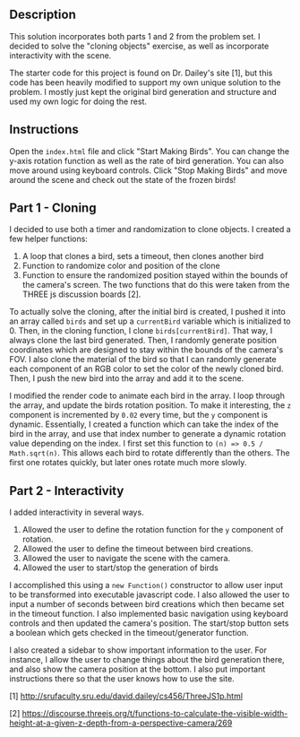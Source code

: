 ## Description
This solution incorporates both parts 1 and 2 from the problem set. I decided to solve the "cloning objects" exercise, as well as incorporate  interactivity with the scene.

The starter code for this project is found on Dr. Dailey's site [1], but this code has been heavily modified to support my own unique solution to the problem. I mostly just kept the original bird generation and structure and used my own logic for doing the rest.

## Instructions
Open the `index.html` file and click "Start Making Birds". You can change the y-axis rotation function as well as the rate of bird generation. You can also move around using keyboard controls. Click "Stop Making Birds" and move around the scene and check out the state of the frozen birds!

## Part 1 - Cloning
I decided to use both a timer and randomization to clone objects. I created a few helper functions:

1) A loop that clones a bird, sets a timeout, then clones another bird
2) Function to randomize color and position of the clone
3) Function to ensure the randomized position stayed within the bounds of the camera's screen. The two functions that do this were taken from the THREE js discussion boards [2].

To actually solve the cloning, after the initial bird is created, I pushed it into an array called `birds` and set up a `currentBird` variable which is initialized to 0. Then, in the cloning function, I clone `birds[currentBird]`. That way, I always clone the last bird generated. Then, I randomly generate position coordinates which are designed to stay within the bounds of the camera's FOV. I also clone the material of the bird so that I can randomly generate each component of an RGB color to set the color of the newly cloned bird. Then, I push the new bird into the array and add it to the scene.

I modified the render code to animate each bird in the array. I loop through the array, and update the birds rotation position. To make it interesting, the `z` component is incremented by `0.02` every time, but the `y` component is dynamic. Essentially, I created a function which can take the index of the bird in the array, and use that index number to generate a dynamic rotation value depending on the index. I first set this function to `(n) => 0.5 / Math.sqrt(n)`. This allows each bird to rotate differently than the others. The first one rotates quickly, but later ones rotate much more slowly.

## Part 2 - Interactivity
I added interactivity in several ways.

1) Allowed the user to define the rotation function for the `y` component of rotation.
2) Allowed the user to define the timeout between bird creations.
3) Allowed the user to navigate the scene with the camera.
4) Allowed the user to start/stop the generation of birds

I accomplished this using a `new Function()` constructor to allow user input to be transformed into executable javascript code. I also allowed the user to input a number of seconds between bird creations which then became set in the timeout function. I also implemented basic navigation using keyboard controls and then updated the camera's position. The start/stop button sets a boolean which gets checked in the timeout/generator function.

I also created a sidebar to show important information to the user. For instance, I allow the user to change things about the bird generation there, and also show the camera position at the bottom. I also put important instructions there so that the user knows how to use the site.

[1] http://srufaculty.sru.edu/david.dailey/cs456/ThreeJS1p.html

[2] https://discourse.threejs.org/t/functions-to-calculate-the-visible-width-height-at-a-given-z-depth-from-a-perspective-camera/269